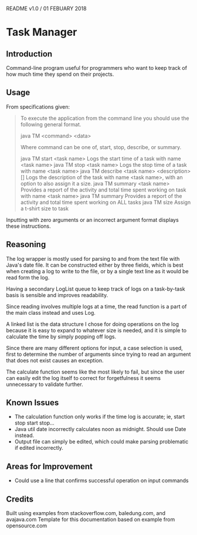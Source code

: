 
README v1.0 / 01 FEBUARY 2018

# Task Manager
## Introduction

Command-line program useful for programmers who want to keep track of how much time they spend on their projects.

## Usage

From specifications given:

> To execute the application from the command line you should use the
> following general format.
> 
> java TM \<command> \<data>
> 
> Where command can be one of, start, stop, describe, or summary.
> 
> java TM start \<task name>	Logs the start time of a task with name
> \<task name> java TM stop \<task name>	Logs the stop time of a task
> with name \<task name> java TM describe \<task name>
> \<description> [<size>]	Logs the description of the task with name \<task name>, with an option to also assign it a size.
> java TM summary \<task name>	Provides a report of the activity and
> total time spent working on task with name \<task name> java TM
> summary 	Provides a report of the activity and total time spent
> working on ALL tasks
> java TM size <size> Assign a t-shirt size to task

Inputting with zero arguments or an incorrect argument format displays these instructions.

## Reasoning

The log wrapper is mostly used for parsing to and from the text file with Java's date file.
It can be constructed either by three fields, which is best when creating a log to write to the file, or by a single text line as it would be read form the log.

Having a secondary LogList queue to keep track of logs on a task-by-task basis is sensible and improves readability.

Since reading involves multiple logs at a time, the read function is a part of the main class instead and uses Log.

A linked list is the data structure I chose for doing operations on the log because it is easy to expand to whatever size is needed, and it is simple to calculate the time by simply popping off logs.

Since there are many different options for input, a case selection is used, first to determine the number of arguments since trying to read an argument that does not exist causes an exception.

The calculate function seems like the most likely to fail, but since the user can easily edit the log itself to correct for forgetfulness it seems unnecessary to validate further.


## Known Issues

* The calculation function only works if the time log is accurate; ie, start stop start stop...
* Java util date incorrectly calculates noon as midnight. Should use Date instead.
* Output file can simply be edited, which could make parsing problematic if edited incorrectly.

## Areas for Improvement
* Could use a line that confirms successful operation on input commands

## Credits

Built using examples from stackoverflow.com, baledung.com, and avajava.com
Template for this documentation based on example from opensource.com